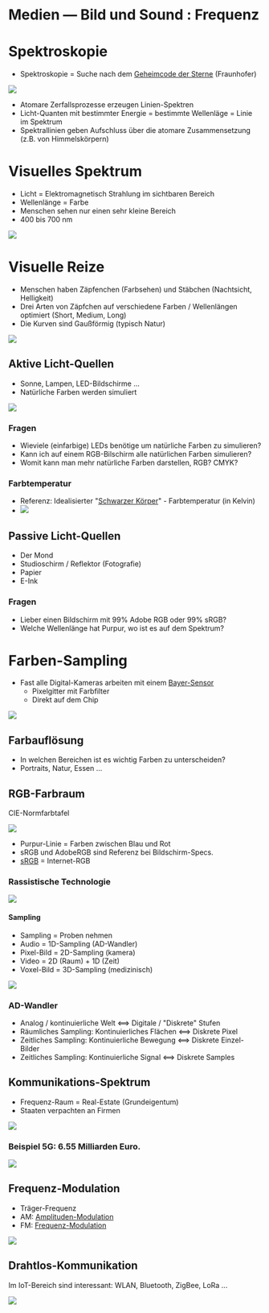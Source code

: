 # Medien — Bild und Sound : Frequenz

# Spektroskopie


* Spektroskopie = Suche nach dem [Geheimcode der Sterne](https://www.deutsches-museum.de/fileadmin/Content/010_DM/070_Presse/2017/PDFs17/PM_Fraunhofer.pdf) (Fraunhofer)

![](https://www.deutsches-museum.de/typo3temp/pics/96f81d4ef1.jpg)

* Atomare Zerfallsprozesse erzeugen Linien-Spektren 
* Licht-Quanten mit bestimmter Energie = bestimmte Wellenläge = Linie im Spektrum
* Spektrallinien geben Aufschluss über die atomare Zusammensetzung (z.B. von Himmelskörpern)

# Visuelles Spektrum

* Licht = Elektromagnetisch Strahlung im sichtbaren Bereich
* Wellenlänge = Farbe
* Menschen sehen nur einen sehr kleine Bereich
* 400 bis 700 nm

![](https://upload.wikimedia.org/wikipedia/commons/thumb/6/62/Electromagnetic_spectrum_-de_c.svg/1024px-Electromagnetic_spectrum_-de_c.svg.png)

# Visuelle Reize 

* Menschen haben Zäpfenchen (Farbsehen) und Stäbchen (Nachtsicht, Helligkeit)
* Drei Arten von Zäpfchen auf verschiedene Farben / Wellenlängen optimiert (Short, Medium, Long) 
* Die Kurven sind Gaußförmig (typisch Natur)

![](https://upload.wikimedia.org/wikipedia/commons/thumb/2/26/Cone-response-en.svg/1280px-Cone-response-en.svg.png)


## Aktive Licht-Quellen

* Sonne, Lampen, LED-Bildschirme ...
* Natürliche Farben werden simuliert 

![](http://www.lamptech.co.uk/Images/Illustrations/SO%20SPD's.jpg)

### Fragen

* Wieviele (einfarbige) LEDs benötige um natürliche Farben zu simulieren?
* Kann ich auf einem RGB-Bilschirm alle natürlichen Farben simulieren?
* Womit kann man mehr natürliche Farben darstellen, RGB? CMYK?

### Farbtemperatur

* Referenz: Idealisierter "[Schwarzer Körper](https://upload.wikimedia.org/wikipedia/commons/thumb/a/a2/Wiens_law.svg/1229px-Wiens_law.svg.png)" - Farbtemperatur (in Kelvin) 
* ![](https://wiki.production-partner.de/wp-content/uploads/2018/01/Farbtemperatur-Plankscher-Strahler-1268x800.png)

## Passive Licht-Quellen

* Der Mond
* Studioschirm / Reflektor (Fotografie)
* Papier
* E-Ink


### Fragen

* Lieber einen Bildschirm mit 99% Adobe RGB oder 99% sRGB?
* Welche Wellenlänge hat Purpur, wo ist es auf dem Spektrum?


# Farben-Sampling

* Fast alle Digital-Kameras arbeiten mit einem [Bayer-Sensor](https://de.wikipedia.org/wiki/Bayer-Sensor)
	* Pixelgitter mit Farbfilter
	* Direkt auf dem Chip

![](https://upload.wikimedia.org/wikipedia/commons/thumb/3/37/Bayer_pattern_on_sensor.svg/700px-Bayer_pattern_on_sensor.svg.png)

## Farbauflösung

* In welchen Bereichen ist es wichtig Farben zu unterscheiden?
* Portraits, Natur, Essen ...

## RGB-Farbraum

CIE-Normfarbtafel

![](https://upload.wikimedia.org/wikipedia/commons/4/49/CIE-Normfarbtafel.png)

* Purpur-Linie = Farben zwischen Blau und Rot
* sRGB und AdobeRGB sind Referenz bei Bildschirm-Specs.
* [sRGB](https://de.wikipedia.org/wiki/SRGB-Farbraum) = Internet-RGB


### Rassistische Technologie

[![](https://i1.ytimg.com/vi/d16LNHIEJzs/hqdefault.jpg)](https://www.youtube.com/watch?v=d16LNHIEJzs)

#### Sampling

- Sampling = Proben nehmen
- Audio = 1D-Sampling (AD-Wandler)
- Pixel-Bild = 2D-Sampling (kamera)
- Video = 2D (Raum) + 1D (Zeit)
- Voxel-Bild = 3D-Sampling (medizinisch)

![](https://upload.wikimedia.org/wikipedia/commons/thumb/f/f2/%C3%9Cbersicht_kontinuierliche_und_diskrete_Signale.svg/1024px-%C3%9Cbersicht_kontinuierliche_und_diskrete_Signale.svg.png)

### AD-Wandler

- Analog / kontinuierliche Welt ⟺ Digitale / "Diskrete" Stufen
- Räumliches Sampling: Kontinuierliches Flächen ⟺ Diskrete Pixel
- Zeitliches Sampling: Kontinuierliche Bewegung ⟺ Diskrete Einzel-Bilder
- Zeitliches Sampling: Kontinuierliche Signal ⟺ Diskrete Samples

## Kommunikations-Spektrum

* Frequenz-Raum = Real-Estate (Grundeigentum)
* Staaten verpachten an Firmen

![](https://upload.wikimedia.org/wikipedia/commons/thumb/c/c7/United_States_Frequency_Allocations_Chart_2016_-_The_Radio_Spectrum.pdf/page1-1600px-United_States_Frequency_Allocations_Chart_2016_-_The_Radio_Spectrum.pdf.jpg)

### Beispiel 5G: 6.55 Milliarden Euro. 

![](https://www.kn.e-technik.tu-dortmund.de/cms/en/institute/News/2019/5G-Auktion/5Gauctionresult1.png)

## Frequenz-Modulation

* Träger-Frequenz
* AM: [Amplituden-Modulation](https://de.wikipedia.org/wiki/Amplitudenmodulation)
* FM: [Frequenz-Modulation](https://de.wikipedia.org/wiki/Frequenzmodulation)


![](https://de.wikipedia.org/wiki/Amplitudenmodulation#/media/Datei:Amfm3-en-de.gif)

## Drahtlos-Kommunikation

Im IoT-Bereich sind interessant: WLAN, Bluetooth, ZigBee, LoRa ...

![](https://www.crisp-research.com/wp-content/uploads/2018/05/Bildschirmfoto-2018-05-24-um-13.17.08.png)






